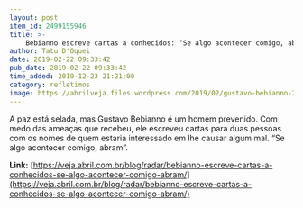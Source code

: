 ```yaml
---
layout: post
item_id: 2499155946
title: >-
    Bebianno escreve cartas a conhecidos: ‘Se algo acontecer comigo, abram’
author: Tatu D'Oquei
date: 2019-02-22 09:33:42
pub_date: 2019-02-22 09:33:42
time_added: 2019-12-23 21:21:00
category: refletimos
image: https://abrilveja.files.wordpress.com/2019/02/gustavo-bebianno-2018-6676.jpg.jpg?quality=70&strip=info&w=680&h=453&crop=1
---
```


A paz está selada, mas Gustavo Bebianno é um homem prevenido. Com medo das ameaças que recebeu, ele escreveu cartas para duas pessoas com os nomes de quem estaria interessado em lhe causar algum mal. “Se algo acontecer comigo, abram”.

**Link:** [https://veja.abril.com.br/blog/radar/bebianno-escreve-cartas-a-conhecidos-se-algo-acontecer-comigo-abram/](https://veja.abril.com.br/blog/radar/bebianno-escreve-cartas-a-conhecidos-se-algo-acontecer-comigo-abram/)

